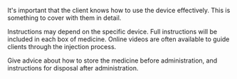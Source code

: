 It's important that the client knows how to use the device effectively. This is something to cover with them in detail.

Instructions may depend on the specific device. Full instructions will be included in each box of medicine. Online videos are often available to guide clients through the injection process.

Give advice about how to store the medicine before administration, and instructions for disposal after administration.
